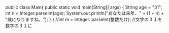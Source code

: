 public class Main{
  public static void main(String[] args) {
    String age = "31";
    int n = Integer.parseInt(age);
    System.out.println("あなたは来年、" + (1 + n) + "歳になりますね。");
  }
}
//int m = Integer. parseInt(整数だけ);
//文字の３１を数字の３１に
